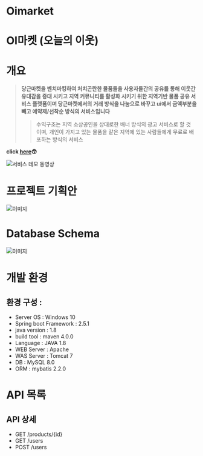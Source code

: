 # Oimarket
# OI마켓 (오늘의 이웃)

# 개요
 
>**당근마켓을 벤치마킹하여 처치곤란한 물품들을 사용자들간의 공유를 통해 이웃간 유대감을 증대 시키고 지역 커뮤니티를 활성화 시키기 위한 지역기반 물품 공유 서비스 플랫폼이며 당근마켓에서의 거래 방식을 나눔으로 바꾸고 ui에서 금액부분을 빼고 예약제/선착순 방식의 서비스입니다**
>>수익구조는 지역 소상공인을 상대로한 배너 방식의 광고 서비스로 할 것 이며, 개인이 가지고 있는 물품을 같은 지역에 있는 사람들에게 무료로 배포하는 방식의 서비스

<!-- Link -->
**click [here](http://localhost:8080/market/artiDetail)😙**


![서비스 데모 동영상 ](http://assets.uxbooth.com/uploads/2018/08/Column-Center-1.gif)


# 프로젝트 기획안

![이미지](https://user-images.githubusercontent.com/86095143/123190750-1c244f00-d4db-11eb-8939-99e03d909a80.png)


# Database Schema

![이미지](https://user-images.githubusercontent.com/86095143/122889014-5ed01500-d37d-11eb-9f34-bdc18b9f1ede.png)


# 개발 환경
##  환경 구성 : 
+ Server OS : Windows 10
+ Spring boot Framework : 2.5.1
+ java version : 1.8
+ build tool : maven 4.0.0
+ Language : JAVA 1.8
+ WEB Server : Apache 
+ WAS Server : Tomcat 7
+ DB : MySQL 8.0
+ ORM : mybatis 2.2.0

# API 목록
## API 상세
- GET /products/{id}
- GET /users
- POST /users

